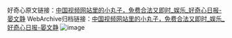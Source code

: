 好奇心原文链接：[中国视频网站里的小丸子，免费合法又即时_娱乐_好奇心日报-晏文静](https://www.qdaily.com/articles/4779.html)
WebArchive归档链接：[中国视频网站里的小丸子，免费合法又即时_娱乐_好奇心日报-晏文静](http://web.archive.org/web/20190623162658/https://www.qdaily.com/articles/4779.html)
![image](http://ww3.sinaimg.cn/large/007d5XDply1g3wbonlm8rj30u02ro4qp)